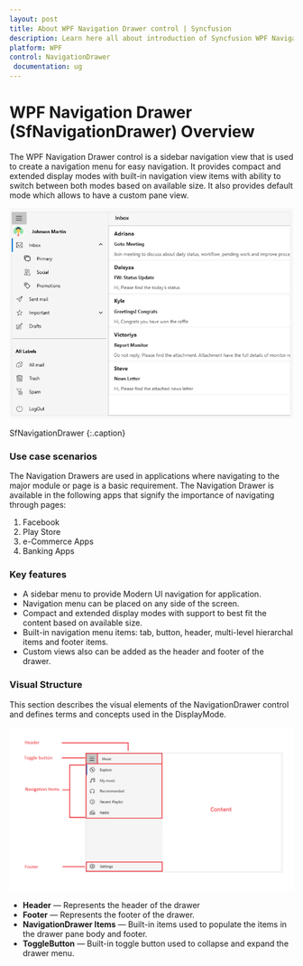 ```yaml
---
layout: post
title: About WPF Navigation Drawer control | Syncfusion
description: Learn here all about introduction of Syncfusion WPF Navigation Drawer (SfNavigationDrawer) control, its elements and more details.
platform: WPF
control: NavigationDrawer
 documentation: ug
---
```


# WPF Navigation Drawer (SfNavigationDrawer) Overview

The WPF Navigation Drawer control is a sidebar navigation view that is used to create a navigation menu for easy navigation. It provides compact and extended display modes with built-in navigation view items with ability to switch between both modes based on available size. It also provides default mode which allows to have a custom pane view.

![Overview of WPF NavigationDrawer](Overview_images/wpf-navigation-drawer-overview.png) 
                                              
SfNavigationDrawer
{:.caption}

### Use case scenarios

The Navigation Drawers are used in applications where navigating to the major module or page is a basic requirement. The Navigation Drawer is available in the following apps that signify the importance of navigating through pages:

1. Facebook
2. Play Store
3. e-Commerce Apps
4. Banking Apps

### Key features

* A sidebar menu to provide Modern UI navigation for application. 
* Navigation menu can be placed on any side of the screen.
* Compact and extended display modes with support to best fit the content based on available size. 
* Built-in navigation menu items: tab, button, header, multi-level hierarchal items and footer items. 
* Custom views also can be added as the header and footer of the drawer.


### Visual Structure

This section describes the visual elements of the NavigationDrawer control and defines terms and concepts used in the DisplayMode.

![WPF NavigationDrawer Structure](Overview_images/wpf-navigation-drawer-structure.png)


* **Header** —  Represents the header of the drawer 
* **Footer** — Represents the footer of the drawer. 
* **NavigationDrawer Items** — Built-in items used to populate the items in the drawer pane body and footer.
* **ToggleButton** — Built-in toggle button used to collapse and expand the drawer menu. 